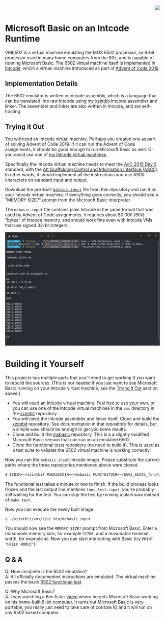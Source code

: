 <div align="right"><img src="https://github.com/matushorvath/vm6502/actions/workflows/build.yml/badge.svg"></div>

# Microsoft Basic on an Intcode Runtime

VM6502 is a virtual machine emulating the MOS 6502 processor, an 8-bit processor used in many home computers from the 80s, and is capable of running Microsoft Basic. The 6502 virtual machine itself is implemented in [Intcode](https://esolangs.org/wiki/Intcode), which a virtual machine introduced as part of [Advent of Code 2019](https://adventofcode.com/2019).

## Implementation Details

The 6502 emulator is written in Intcode assembly, which is a language that can be translated
into raw Intcode using my [xzintbit](https://github.com/matushorvath/xzintbit) Intcode assembler and linker. The assembler and linker are also written in Intcode, and are self-hosting.

## Trying it Out

You will need an Intcode virtual machine. Perhaps you created one as part of solving Advent of Code 2019. If it can run the Advent of Code assignments, it should be good enough to run Microsoft Basic as well. Or you could use one of [my Intcode virtual machines](https://github.com/matushorvath/xzintbit/tree/main/vms).

Specifically the Intcode virtual machine needs to meet the [AoC 2019 Day 9](https://adventofcode.com/2019/day/9) standard, with the [Aft Scaffolding Control and Information Interface (ASCII)](https://adventofcode.com/2019/day/17). In other words, it should implement all the instructions and use ASCII characters on standard input and output.

Download the pre-built [`msbasic.input`](https://github.com/matushorvath/vm6502/releases/download/v1.1.0/msbasic.input) file from this repository and run it on your Intcode virtual machine. If everything goes correctly, you should see a "MEMORY SIZE?" prompt from the Microsoft Basic interpreter.

The `msbasic.input` file contains plain Intcode in the same format that was used by Advent of Code assignments. It requires about 80.000 (80k) "bytes" of Intcode memory, and should work fine even with Intcode VMs that use signed 32-bit integers.

![Screenshot of Intcode VM6502 running Microsoft Basic](docs/screenshot.png)

# Building it Yourself

This projects has multiple parts that you'll need to get working if you want to rebuild the sources. (This is not needed if you just want to see Microsoft Basic running on your Intcode virtual machine; see the [Trying it Out](#trying-it-out) section above.)

- You will need an Intcode virtual machine. Feel free to use your own, or you can use one of the Intcode virtual machines in the `vms` directory in the [xzintbit](https://github.com/matushorvath/xzintbit) repository.
- You will need the Intcode assembler and linker itself. Clone and build the [xzintbit](https://github.com/matushorvath/xzintbit) repository. See documentation in that repository for details, but a simple `make` should be enough to get you some results.
- Clone and build the [msbasic](https://github.com/matushorvath/msbasic) repository. This is a a slightly modified Microsoft Basic version that can run on an emulated 6502.
- Clone the [functional tests](https://github.com/Klaus2m5/6502_65C02_functional_tests) repository (no need to build it). This is used as a test suite to validate the 6502 virtual machine is working correctly.

Now you can the `msbasic.input` Intcode image. Please substitute the correct paths where the three repositories mentioned above were cloned.
   ```sh
   $ ICDIR=~/xzintbit MSBASICDIR=~/msbasic FUNCTESTDIR=~/6502_65C02_functional_tests make test
   ```

The functional test takes a minute or two to finish. If the build process looks frozen and the last output line mentions `func_test.input`, you're probably still waiting for the test. You can skip the test by running a plain `make` instead of `make test`.

Now you can execute the newly built image:
   ```sh
   $ ~/xzintbit/vms/c/ic bin/msbasic.input
   ```

You should now see the `MEMORY SIZE?` prompt from Microsoft Basic. Enter a reasonable memory size, for example `32786`, and a reasonable terminal width, for example `40`. Now you can start interacting with Basic (try `PRINT "HELLO WORLD"`).

## Q & A

Q: How complete is the 6502 emulation?  
A: All officially documented instructions are emulated. The virtual machine passes the basic [6502 functional test](https://github.com/amb5l/6502_65C02_functional_tests/blob/master/6502_functional_test.a65).

Q: Why Microsoft Basic?  
A: I was watching a Ben Eater [video](https://www.youtube.com/watch?v=XlbPnihCM0E) where he gets Microsoft Basic working on his home-built 8-bit computer. It turns out Microsoft Basic is very portable, you really just need to take care of console IO and it will run on any 6502 based computer.
